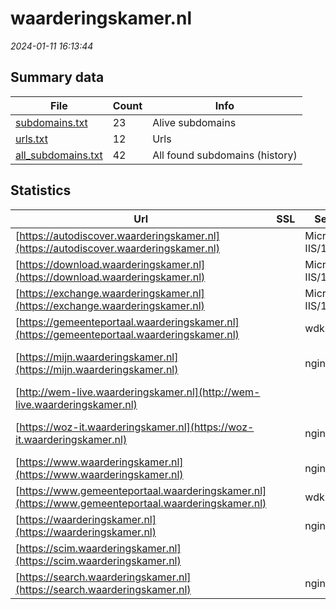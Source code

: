 # waarderingskamer.nl
*2024-01-11 16:13:44*
## Summary data
| File       | Count | Info |
|------------|-------|------|
|[subdomains.txt](/data/waarderingskamer.nl/subdomains.txt)|23|Alive subdomains|
|[urls.txt](/data/waarderingskamer.nl/urls.txt)|12|Urls|
|[all_subdomains.txt](/data/waarderingskamer.nl/all_subdomains.txt)|42|All found subdomains (history)|
## Statistics
| Url | SSL | Server | Cookie | HSTS | CSP | XFO | XXP | RP | Tech |Title |
|------------|-------|------|------|------|------|------|------|------|------|------|
|[https://autodiscover.waarderingskamer.nl](https://autodiscover.waarderingskamer.nl)| |Microsoft-IIS/10...| | | |:white_check_mark: | |:white_check_mark: |IIS:10.0 Windows...||
|[https://download.waarderingskamer.nl](https://download.waarderingskamer.nl)| |Microsoft-IIS/10...| | | |:white_check_mark: | |:white_check_mark: |IIS:10.0 Windows...||
|[https://exchange.waarderingskamer.nl](https://exchange.waarderingskamer.nl)| |Microsoft-IIS/10...| | | |:white_check_mark: | |:white_check_mark: |IIS:10.0 Windows...||
|[https://gemeenteportaal.waarderingskamer.nl](https://gemeenteportaal.waarderingskamer.nl)| |wdk| |:white_check_mark: | |:white_check_mark: |:white_check_mark: |:white_check_mark: |HSTS||
|[https://mijn.waarderingskamer.nl](https://mijn.waarderingskamer.nl)| |nginx|:o: |:white_check_mark: |:warning: |:white_check_mark: | |:white_check_mark: |HSTS Microsoft A...|Mijn Waarderings...|
|[http://wem-live.waarderingskamer.nl](http://wem-live.waarderingskamer.nl)| || | | | | |:white_check_mark: ||302 Found|
|[https://woz-it.waarderingskamer.nl](https://woz-it.waarderingskamer.nl)| |nginx|:o: |:white_check_mark: |:warning: |:white_check_mark: | |:white_check_mark: |HSTS Microsoft A...|WOZ-IT|
|[https://www.waarderingskamer.nl](https://www.waarderingskamer.nl)| |nginx| | | | | |:white_check_mark: |Alpine.js Craft...|Home|
|[https://www.gemeenteportaal.waarderingskamer.nl](https://www.gemeenteportaal.waarderingskamer.nl)| |wdk| |:white_check_mark: | |:white_check_mark: |:white_check_mark: |:white_check_mark: |HSTS||
|[https://waarderingskamer.nl](https://waarderingskamer.nl)| |nginx| | | | | |:white_check_mark: |Nginx|301 Moved Perman...|
|[https://scim.waarderingskamer.nl](https://scim.waarderingskamer.nl)| || | |:white_check_mark: |:white_check_mark: |:white_check_mark: |||
|[https://search.waarderingskamer.nl](https://search.waarderingskamer.nl)| |nginx| | | | | |:white_check_mark: |HSTS Nginx||